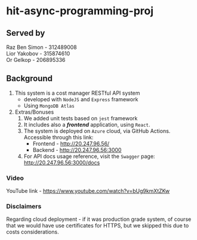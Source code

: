 # hit-async-programming-proj
## Served by
Raz Ben Simon - 312489008  
Lior Yakobov - 315874610  
Or Gelkop - 206895336  

## Background
1. This system is a cost manager RESTful API system
   - developed with `NodeJS` and `Express` framework
   - Using `MongoDB Atlas`
2. Extras/Bonuses
   1. We added unit tests based on `jest` framework
   2. It includes also a **_frontend_** application, using `React`.  
   3. The system is deployed on `Azure` cloud, via GitHub Actions. Accessible through this link: 
      * Frontend - http://20.247.96.56/
      * Backend - http://20.247.96.56:3000  
   4. For API docs usage reference, visit the `Swagger` page: http://20.247.96.56:3000/docs
   
### Video
YouTube link - https://www.youtube.com/watch?v=bUg9kmXtZKw

### Disclaimers
Regarding cloud deployment - if it was production grade system, of course that we would have use certificates for HTTPS, but we skipped this 
due to costs considerations.
